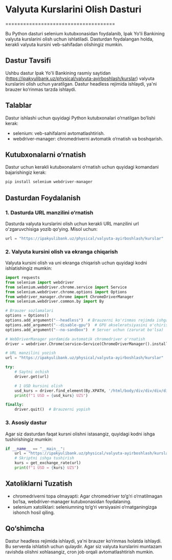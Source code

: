 # Valyuta Kurslarini Olish Dasturi
=====================================

Bu Python dasturi selenium kutubxonasidan foydalanib, Ipak Yo'li Bankining valyuta kurslarini olish uchun ishlatiladi. Dasturdan foydalangan holda, kerakli valyuta kursini veb-sahifadan olishingiz mumkin.

## Dastur Tavsifi

Ushbu dastur Ipak Yo'li Bankining rasmiy saytidan (https://ipakyulibank.uz/physical/valyuta-ayirboshlash/kurslar) valyuta kurslarini olish uchun yaratilgan. Dastur headless rejimida ishlaydi, ya'ni brauzer ko‘rinmas tarzda ishlaydi.

## Talablar

Dastur ishlashi uchun quyidagi Python kutubxonalari o‘rnatilgan bo‘lishi kerak:

*   selenium: veb-sahifalarni avtomatlashtirish.
*   webdriver-manager: chromedriverni avtomatik o‘rnatish va boshqarish.

## Kutubxonalarni o‘rnatish

Dastur uchun kerakli kutubxonalarni o‘rnatish uchun quyidagi komandani bajarishingiz kerak:

```bash
pip install selenium webdriver-manager
```

## Dasturdan Foydalanish

### 1. Dasturda URL manzilini o‘rnatish

Dasturda valyuta kurslarini olish uchun kerakli URL manzilini url o'zgaruvchisiga yozib qo‘ying. Misol uchun:

```python
url = "https://ipakyulibank.uz/physical/valyuta-ayirboshlash/kurslar"
```

### 2. Valyuta kursini olish va ekranga chiqarish

Valyuta kursini olish va uni ekranga chiqarish uchun quyidagi kodni ishlatishingiz mumkin:

```python
import requests
from selenium import webdriver
from selenium.webdriver.chrome.service import Service
from selenium.webdriver.chrome.options import Options
from webdriver_manager.chrome import ChromeDriverManager
from selenium.webdriver.common.by import By

# Brauzer sozlamalari
options = Options()
options.add_argument("--headless")  # Brauzerni ko'rinmas rejimda ishga tushirish
options.add_argument("--disable-gpu")  # GPU akseleratsiyasini o'chirish
options.add_argument("--no-sandbox")  # Server uchun (zarurat bo'lsa)

# WebDriverManager yordamida avtomatik chromedriver o'rnatish
driver = webdriver.Chrome(service=Service(ChromeDriverManager().install()), options=options)

# URL manzilini yozish
url = "https://ipakyulibank.uz/physical/valyuta-ayirboshlash/kurslar"

try:
    # Saytni ochish
    driver.get(url)

    # 1 USD kursini olish
    usd_kurs = driver.find_element(By.XPATH, '/html/body/div/div/div/div[9]/section/div[1]/div/div/div[2]/div/div/article/table/tbody/tr[1]/td[4]').text
    print(f"1 USD = {usd_kurs} UZS")

finally:
    driver.quit()  # Brauzerni yopish
```

### 3. Asosiy dastur

Agar siz dasturdan faqat kursni olishni istasangiz, quyidagi kodni ishga tushirishingiz mumkin:

```python
if __name__ == "__main__":
    url = "https://ipakyulibank.uz/physical/valyuta-ayirboshlash/kurslar"
    # Skriptni ishga tushirish
    kurs = get_exchange_rate(url)
    print(f"1 USD = {kurs} UZS")
```

## Xatoliklarni Tuzatish

*   chromedriverni topa olmayapti: Agar chromedriver to‘g‘ri o‘rnatilmagan bo‘lsa, webdriver-manager kutubxonasidan foydalaning.
*   selenium xatoliklari: seleniumning to‘g‘ri versiyasini o‘rnatganingizga ishonch hosil qiling.

## Qo‘shimcha

Dastur headless rejimida ishlaydi, ya'ni brauzer ko‘rinmas holatda ishlaydi. Bu serverda ishlatish uchun qulaydir.
Agar siz valyuta kurslarini muntazam ravishda olishni xohlasangiz, cron job orqali avtomatlashtirish mumkin.